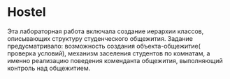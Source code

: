 # Hostel

Эта лабораторная работа включала создание иерархии классов, описывающих структуру студенческого общежития. Задание предусматривало: возможность создания объекта-общежитие( проверка условий), механизм заселения студентов по комнатам, а именно реализацию поведения коменданта общежития, выполняющий контроль над общежитием.
